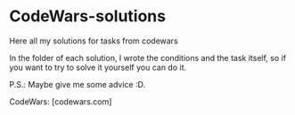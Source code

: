 # CodeWars-solutions
Here all my solutions for tasks from codewars

In the folder of each solution, I wrote the conditions and the task itself, so if you want to try to solve it yourself you can do it. 


P.S.: Maybe give me some advice :D.

CodeWars: [codewars.com]
